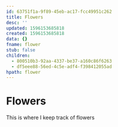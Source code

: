 ```yaml
---
id: 63751f1a-9f89-45eb-ac17-fcc49951c262
title: Flowers
desc: ''
updated: 1596153685818
created: 1596153685818
data: {}
fname: flower
stub: false
children:
  - 800510b3-92aa-4337-be37-a160c86f6263
  - df5eee88-56ed-4c5e-adf4-f398412055ad
hpath: flower
---
```


# Flowers

This is where I keep track of flowers
